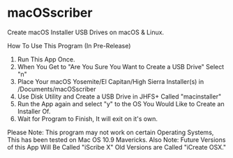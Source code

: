 # macOSscriber
Create macOS Installer USB Drives on macOS &amp; Linux.

How To Use This Program (In Pre-Release)
1. Run This App Once.
2. When You Get to "Are You Sure You Want to Create a USB Drive" Select "n"
3. Place Your macOS Yosemite/El Capitan/High Sierra Installer(s) in /Documents/macOSscriber
4. Use Disk Utility and Create a USB Drive in JHFS+ Called "macinstaller"
5. Run the App again and select "y" to the OS You Would Like to Create an Installer Of.
6. Wait for Program to Finish, It will exit on it's own.

Please Note: This program may not work on certain Operating Systems, This has been tested on Mac OS 10.9 Mavericks.
Also Note: Future Versions of this App Will Be Called "iScribe X" Old Versions are Called "iCreate OSX."